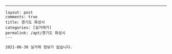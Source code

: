---
    layout: post
    comments: true
    title: 경기도 화성시
    categories: [실거래가]
    permalink: /apt/경기도 화성시
    ---

    2021-06-30 실거래 정보가 없습니다.

    